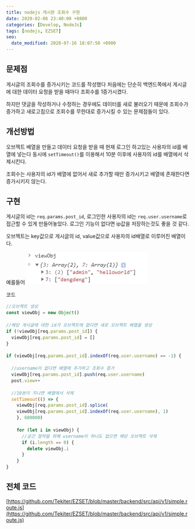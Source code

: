 ```yaml
---
title: nodejs 게시판 조회수 구현
date: 2020-02-06 23:40:00 +0800
categories: [Develop, NodeJs]
tags: [nodejs, EZSET]
seo:
  date_modified: 2020-07-16 18:07:50 +0900
---
```


## 문제점
게시글의 조회수를 증가시키는 코드를 작성했다
처음에는 단순히 백엔드쪽에서 게시글에 대한 데이터 요청을 받을 때마다 조회수를 1증가시켰다.

하지만 댓글을 작성하거나 수정하는 경우에도 데이터를 새로 불러오기 때문에 조회수가 증가하고 새로고침으로 조회수를 무한대로 증가시킬 수 있는 문제점들이 있다.



## 개선방법
오브젝트 배열을 만들고 데이터 요청을 받을 때 현재 로그인 하고있는 사용자의 id를 배열에 넣는다 동시에 `setTimeout()`를 이용해서 10분 이후에 사용자의 id를 배열에서 삭제시킨다.

조회수는 사용자의 id가 배열에 없어서 새로 추가할 때만 증가시키고 배열에 존재한다면 증가시키지 않는다.


## 구현
게시글의 id는 `req.params.post_id`, 로그인한 사용자의 id는 `req.user.username`로 접근할 수 있게 만들어놓았다.
로그인 기능이 없다면 ip값을 저장하는것도 좋을 것 같다.

오브젝트는 key값으로 게시글의 id, value값으로 사용자의 id배열로 이루어진 배열이다.

예를들어 ![alt viewObj 예시](/assets/img/postImg/viewObj.JPG )

코드
```javascript
//오브젝트 생성
const viewObj = new Object() 

//해당 게시글에 대한 id가 오브젝트에 없다면 새로 오브젝트 배열을 생성
if (!viewObj[req.params.post_id]) {
  viewObj[req.params.post_id] = []
}

if (viewObj[req.params.post_id].indexOf(req.user.username) == -1) {

  //username이 없다면 배열에 추가하고 조회수 증가
  viewObj[req.params.post_id].push(req.user.username)
  post.view++

  //10분이 지나면 배열에서 삭제
  setTimeout(() => {
    viewObj[req.params.post_id].splice(
    viewObj[req.params.post_id].indexOf(req.user.username), 1)
    }, 600000)

    for (let i in viewObj) {
      //공간 절약을 위해 username이 하나도 없으면 해당 오브젝트 삭제
      if (i.length == 0) {
        delete viewObj.i
      }
    }  
}
```

## 전체 코드

[https://github.com/Tekiter/EZSET/blob/master/backend/src/api/v1/simple.route.js](https://github.com/Tekiter/EZSET/blob/master/backend/src/api/v1/simple.route.js)


